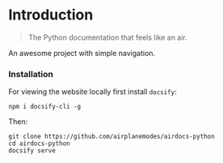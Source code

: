 # Introduction

> The Python documentation that feels like an air.

An awesome project with simple navigation.

### Installation

For viewing the website locally first install `docsify`:

```shell
npm i docsify-cli -g
```

Then:

```shell
git clone https://github.com/airplanemodes/airdocs-python
cd airdocs-python
docsify serve
```
